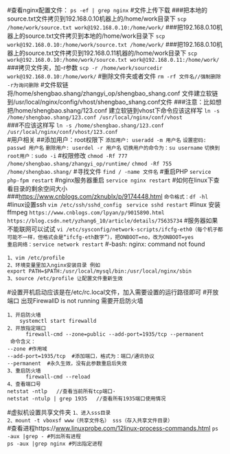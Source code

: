 #查看nginx配置文件：
`ps -ef | grep nginx`
#文件上传下载
###把本地的source.txt文件拷贝到192.168.0.10机器上的/home/work目录下
`scp /home/work/source.txt work@192.168.0.10:/home/work/` 
###把192.168.0.10机器上的source.txt文件拷贝到本地的/home/work目录下
`scp work@192.168.0.10:/home/work/source.txt /home/work/`
###把192.168.0.10机器上的source.txt文件拷贝到192.168.0.11机器的/home/work目录下
`scp work@192.168.0.10:/home/work/source.txt work@192.168.0.11:/home/work/ `
###拷贝文件夹，加-r参数
`scp -r /home/work/sourcedir work@192.168.0.10:/home/work/`
#删除文件夹或者文件
`rm -rf 文件名//强制删除 -r为询问删除`
#文件软链 将/home/shengbao.shang/zhangyi_op/shengbao_shang.conf 文件建立软链 到/usr/local/nginx/config/vhost/shengbao_shang.conf文件
###注意：比如想把/home/shengbao.shang/123.conf 建立软链到vhost下命令应该这样写
`ln -s /home/shengbao.shang/123.conf /usr/local/nginx/conf/vhost`  
###不应该这样写
`ln -s /home/shengbao.shang/123.conf /usr/local/nginx/conf/vhost/123.conf`  
#用户相关
##添加用户：root权限下 
`添加用户: useradd -m 用户名`
`设置密码: passwd 用户名`
`删除用户: userdel -r 用户名`
`切换用户的命令为：su username`
`切换到root用户：sudo -i`
#权限修改
`chmod -Rf 777 /home/shengbao.shang/zhangyi_op/runtime/`
`chmod -Rf 755 /home/shengbao.shang/`
#寻找文件
`find / -name 文件名`
#重启PHP
`service php-fpm restart`
#nginx服务器重启
`service nginx restart`
#如何在linux下查看目录的剩余空间大小 
###https://www.cnblogs.com/zknublx/p/9174448.html 
`命令格式：df -hl`
#linux设置ssh
`vim /etc/ssh/sshd_config ` 
`service sshd restart`
#linux 安装ffmpeg
`https://www.cnblogs.com/lpyan/p/9015890.html`  
`https://blog.csdn.net/yzhang6_10/article/details/75635734`
#服务器如果不能联网可以试试
`vi /etc/sysconfig/network-scripts/ifcfg-eth0（每个机子都可能不一样，但格式会是“ifcfg-eth数字”），把ONBOOT=no，改为ONBOOT=yes`  
`重启网络：service network restart`
#-bash: nginx: command not found
```
1、vim /etc/profile
2、环境变量里加入nginx安装目录 例如
export PATH=$PATH:/usr/local/mysql/bin:/usr/local/nginx/sbin
3、source /etc/profile 让配置文件重新生效
```
#设置开机启动应该是在/etc/rc.local文件，加入需要设置的运行路径即可
#开放端口 出现FirewallD is not running 需要开启防火墙
```
1、开启防火墙 
    systemctl start firewalld
2、开放指定端口
      firewall-cmd --zone=public --add-port=1935/tcp --permanent
 命令含义：
--zone #作用域
--add-port=1935/tcp  #添加端口，格式为：端口/通讯协议
--permanent  #永久生效，没有此参数重启后失效
3、重启防火墙
      firewall-cmd --reload
4、查看端口号
netstat -ntlp   //查看当前所有tcp端口·
netstat -ntulp | grep 1935   //查看所有1935端口使用情况
```
#虚拟机设置共享文件夹 
`1、进入sss目录`  
`2、mount -t vboxsf www（共享文件名） sss（存入共享文件目录）`  
#查看进程https://www.linuxprobe.com/12linux-process-commands.html
`ps -aux |grep - #列出所有进程`  
`ps -aux |grep nginx #列出指定进程`   
